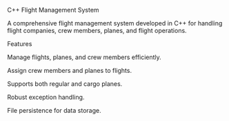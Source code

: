 C++ Flight Management System

A comprehensive flight management system developed in C++ for handling flight companies, crew members, planes, and flight operations.

Features

Manage flights, planes, and crew members efficiently.

Assign crew members and planes to flights.

Supports both regular and cargo planes.

Robust exception handling.

File persistence for data storage.

